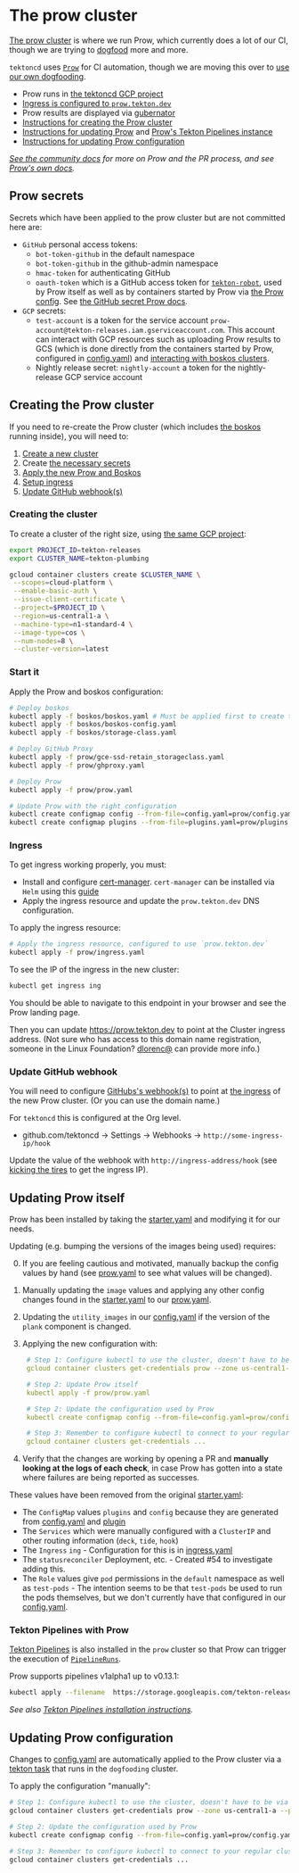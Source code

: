 # The prow cluster

[The prow cluster](../prow) is where we run Prow, which currently does a lot of our CI, though
we are trying to [dogfood](dogfooding.md) more and more.

`tektoncd` uses
[`Prow`](https://github.com/kubernetes/test-infra/tree/master/prow)
for CI automation, though we are moving this over to
[use our own dogfooding](dogfooding.md).

- Prow runs in [the tektoncd GCP project](README.md#gcp-projects)
- [Ingress is configured to `prow.tekton.dev`](#ingress)
- Prow results are displayed via [gubernator](../gubernator/README.md)
- [Instructions for creating the Prow cluster](#creating-the-prow-cluster)
- [Instructions for updating Prow](#updating-prow-itself) and [Prow's Tekton Pipelines instance](#tekton-pipelines-with-prow)
- [Instructions for updating Prow configuration](#updating-prow-configuration)

_[See the community docs](../CONTRIBUTING.md#pull-request-process) for more on
Prow and the PR process, and see [Prow's own docs](https://github.com/kubernetes/test-infra/tree/master/prow)._

## Prow secrets

Secrets which have been applied to the prow cluster but are not committed here are:

- `GitHub` personal access tokens:
  - `bot-token-github` in the default namespace
  - `bot-token-github` in the github-admin namespace
  - `hmac-token` for authenticating GitHub
  - `oauth-token` which is a GitHub access token for [`tekton-robot`](https://github.com/tekton-robot),
    used by Prow itself as well as by containers started by Prow via [the Prow config](../prow/config.yaml).
    See [the GitHub secret Prow docs](https://github.com/kubernetes/test-infra/blob/068e83ba2f8e9261c0af4cee598c70b92775945f/prow/getting_started_deploy.md#create-the-github-secrets).
- `GCP` secrets:
  - `test-account` is a token for the service account
    `prow-account@tekton-releases.iam.gserviceaccount.com`. This account can
     interact with GCP resources such as uploading Prow results to GCS
     (which is done directly from the containers started by Prow, configured in [config.yaml](../prow/config.yaml)) and
     [interacting with boskos clusters](../boskos/README.md).
  - Nightly release secret: `nightly-account` a token for the nightly-release GCP service account

## Creating the Prow cluster

If you need to re-create the Prow cluster (which includes [the boskos](../boskos/README.md)
running inside), you will need to:

1. [Create a new cluster](#creating-the-cluster)
2. Create [the necessary secrets](#prow-secrets)
3. [Apply the new Prow and Boskos](#start-it)
4. [Setup ingress](#ingress)
4. [Update GitHub webhook(s)](#update-github-webhook)

### Creating the cluster

To create a cluster of the right size, using [the same GCP project](README.md#gcp-projects):

```bash
export PROJECT_ID=tekton-releases
export CLUSTER_NAME=tekton-plumbing

gcloud container clusters create $CLUSTER_NAME \
 --scopes=cloud-platform \
 --enable-basic-auth \
 --issue-client-certificate \
 --project=$PROJECT_ID \
 --region=us-central1-a \
 --machine-type=n1-standard-4 \
 --image-type=cos \
 --num-nodes=8 \
 --cluster-version=latest
```

### Start it

Apply the Prow and boskos configuration:

```bash
# Deploy boskos
kubectl apply -f boskos/boskos.yaml # Must be applied first to create the namespace
kubectl apply -f boskos/boskos-config.yaml
kubectl apply -f boskos/storage-class.yaml

# Deploy GitHub Proxy
kubectl apply -f prow/gce-ssd-retain_storageclass.yaml
kubectl apply -f prow/ghproxy.yaml

# Deploy Prow
kubectl apply -f prow/prow.yaml

# Update Prow with the right configuration
kubectl create configmap config --from-file=config.yaml=prow/config.yaml --dry-run -o yaml | kubectl replace configmap config -f -
kubectl create configmap plugins --from-file=plugins.yaml=prow/plugins.yaml --dry-run -o yaml | kubectl replace configmap plugins -f -
```

### Ingress

To get ingress working properly, you must:

- Install and configure [cert-manager](https://github.com/jetstack/cert-manager/).
  `cert-manager` can be installed via `Helm` using this
  [guide](https://docs.cert-manager.io/en/latest/getting-started/)
- Apply the ingress resource and update the `prow.tekton.dev` DNS configuration.

To apply the ingress resource:

```bash
# Apply the ingress resource, configured to use `prow.tekton.dev`
kubectl apply -f prow/ingress.yaml
```

To see the IP of the ingress in the new cluster:

```bash
kubectl get ingress ing
```

You should be able to navigate to this endpoint in your browser and see the Prow landing page.

Then you can update https://prow.tekton.dev to point at the Cluster ingress address.
(Not sure who has access to this domain name registration, someone in the Linux Foundation?
[dlorenc@](http://github.com/dlorenc) can provide more info.)

### Update GitHub webhook

You will need to configure [GitHubs's webhook(s)](https://developer.github.com/webhooks/)
to point at [the ingress](#ingress) of the new Prow cluster. (Or you can use the domain name.)

For `tektoncd` this is configured at the Org level.

* github.com/tektoncd -> Settings -> Webhooks -> `http://some-ingress-ip/hook`

Update the value of the webhook with `http://ingress-address/hook`
(see [kicking the tires](#kicking-the-tires) to get the ingress IP).

## Updating Prow itself

Prow has been installed by taking the
[starter.yaml](https://github.com/kubernetes/test-infra/blob/master/prow/cluster/starter.yaml)
and modifying it for our needs.

Updating (e.g. bumping the versions of the images being used) requires:

0. If you are feeling cautious and motivated, manually backup the config values by hand
   (see [prow.yaml](../prow/prow.yaml) to see what values will be changed).
1. Manually updating the `image` values and applying any other config changes found in the
   [starter.yaml](https://github.com/kubernetes/test-infra/blob/master/prow/cluster/starter.yaml)
   to our [prow.yaml](../prow/prow.yaml).
2. Updating the `utility_images` in our [config.yaml](../prow/config.yaml) if the version of
   the `plank` component is changed.
3. Applying the new configuration with:

   ```yaml
    # Step 1: Configure kubectl to use the cluster, doesn't have to be via gcloud but gcloud makes it easy
    gcloud container clusters get-credentials prow --zone us-central1-a --project tekton-releases

    # Step 2: Update Prow itself
    kubectl apply -f prow/prow.yaml

    # Step 2: Update the configuration used by Prow
    kubectl create configmap config --from-file=config.yaml=prow/config.yaml --dry-run -o yaml | kubectl replace configmap config -f -

    # Step 3: Remember to configure kubectl to connect to your regular cluster!
    gcloud container clusters get-credentials ...
   ```
4. Verify that the changes are working by opening a PR and **manually looking at the logs of each check**,
   in case Prow has gotten into a state where failures are being reported as successes.

These values have been removed from the original
[starter.yaml](https://github.com/kubernetes/test-infra/blob/master/prow/cluster/starter.yaml):

- The `ConfigMap` values `plugins` and `config` because they are generated from
  [config.yaml](../prow/config.yaml) and [plugin](../prow/plugins.yaml)
- The `Services` which were manually configured with a `ClusterIP` and other routing
  information (`deck`, `tide`, `hook`)
- The `Ingress` `ing` - Configuration for this is in [ingress.yaml](../prow/ingress.yaml)
- The `statusreconciler` Deployment, etc. - Created #54 to investigate adding this.
- The `Role` values give `pod` permissions in the `default` namespace as well as `test-pods` -
  The intention seems to be that `test-pods` be used to run the pods themselves, but we
  don't currently have that configured in our [config.yaml](../prow/config.yaml).

### Tekton Pipelines with Prow

[Tekton Pipelines](https://github.com/tektoncd/pipelines) is also installed in the `prow`
cluster so that Prow can trigger the execution of
[`PipelineRuns`](https://github.com/tektoncd/pipeline/blob/main/docs/pipelineruns.md).

Prow supports pipelines v1alpha1 up to v0.13.1:

```bash
kubectl apply --filename  https://storage.googleapis.com/tekton-releases/pipeline/previous/v0.13.1/release.yaml
```

_See also [Tekton Pipelines installation instructions](https://github.com/tektoncd/pipeline/blob/main/docs/install.md)._

## Updating Prow configuration

Changes to [config.yaml](../prow/config.yaml) are automatically applied to the Prow
cluster via a [tekton task](../tekton/resources/cd/prow-condig-cd.yaml) that
runs in the `dogfooding` cluster.

To apply the configuration "manually":

```bash
# Step 1: Configure kubectl to use the cluster, doesn't have to be via gcloud but gcloud makes it easy
gcloud container clusters get-credentials prow --zone us-central1-a --project tekton-releases

# Step 2: Update the configuration used by Prow
kubectl create configmap config --from-file=config.yaml=prow/config.yaml --dry-run -o yaml | kubectl replace configmap config -f -

# Step 3: Remember to configure kubectl to connect to your regular cluster!
gcloud container clusters get-credentials ...
```
